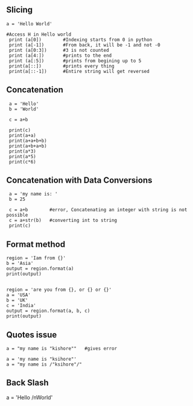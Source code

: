 ## Slicing
    a = 'Hello World' 
    
    #Access H in Hello world
     print (a[0])        #Indexing starts from 0 in python
     print (a[-1])       #From back, it will be -1 and not -0
     print (a[0:3])      #3 is not counted
     print (a[4:])       #prints to the end
     print (a[:5])       #prints from begining up to 5
     print(a[::])        #prints every thing
     print(a[::-1])      #Entire string will get reversed
     
     
     
## Concatenation
     a = 'Hello'
     b = 'World'
     
     c = a+b
     
     print(c)
     print(a+a)
     print(a+a+b+b)
     print(a+b+a+b)
     print(a*3)
     print(a*5)
     print(c*6)
     
## Concatenation with Data Conversions
     a = 'my name is: '
     b = 25
     
     c = a+b        #error, Concatenating an integer with string is not possible   
     c = a+str(b)   #converting int to string
     print(c)
     
     
## Format method
    region = 'Iam from {}'
    b = 'Asia'
    output = region.format(a)
    print(output)
    
    
    region = 'are you from {}, or {} or {}'
    a = 'USA'
    b = 'UK'
    c = 'India'
    output = region.format(a, b, c)
    print(output)

## Quotes issue

    a = "my name is "kishore""   #gives error
    
    a = 'my name is "ksihore"'
    a = "my name is /"ksihore"/"
    
## Back Slash

   a = 'Hello /nWorld'
   
   
## 
     
     
